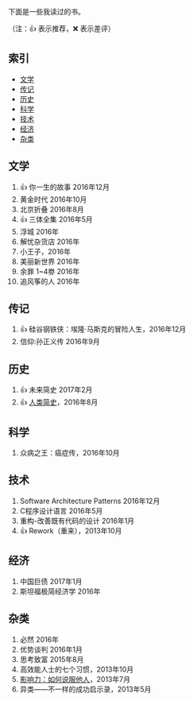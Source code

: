 下面是一些我读过的书。

（注：:+1: 表示推荐，:x: 表示差评）

## 索引

* [文学]((null))
* [传记]((null))
* [历史]((null))
* [科学]((null))
* [技术]((null))
* [经济]((null))
* [杂类]((null))

## 文学
1. :+1: 你一生的故事 2016年12月
2. 黄金时代 2016年10月
3. 北京折叠 2016年8月
4. :+1: 三体全集 2016年5月
5. 浮城 2016年
6. 解忧杂货店 2016年
7. 小王子，2016年
8. 美丽新世界 2016年
9. 余罪 1~4劵 2016年
10. 追风筝的人 2016年

## 传记
1. :+1: 硅谷钢铁侠：埃隆·马斯克的冒险人生，2016年12月
2. 信仰:孙正义传 2016年9月

## 历史
1. :+1: 未来简史 2017年2月
2. :+1: [人类简史](http://www.ruanyifeng.com/blog/2016/08/useless-people.html)，2016年8月

## 科学
1. 众病之王：癌症传，2016年10月

## 技术
1. Software Architecture Patterns 2016年12月 
2. C程序设计语言 2016年5月
3. 重构-改善既有代码的设计 2016年1月
4. :+1: Rework（重来），2013年10月


## 经济
1. 中国巨债 2017年1月
2. 斯坦福极简经济学 2016年

## 杂类
1. 必然 2016年
2. 优势谈判 2016年1月
3. 思考致富 2015年8月
4. 高效能人士的七个习惯，2013年10月
5. [影响力：如何说服他人](http://www.ruanyifeng.com/blog/2013/08/influence_the_psychology_of_persuasion.html)，2013年7月
6. 异类——不一样的成功启示录，2013年5月


